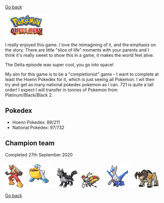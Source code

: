 [Go back](./README.md)

<div style="width:140px">
  <img src="omega-ruby-logo-large.jpg">
</div>

I really enjoyed this game. I love the reimagining of it, and the emphasis on the story. There are little "slice of life" moments with your parents and I think it's really sweet to show this in a game, it makes the world feel alive.

The Delta episode was super cool, you go into space!

My aim for this game is to be a "completionist" game - I want to complete at least the Hoenn Pokedex for it, which is just seeing all Pokemon. I wil then try and get as many national pokedex pokemon as I can. 721 is quite a tall order! I expect I will transfer in tonnes of Pokemon from Platinum/Black/Black 2.

## Pokedex

- Hoenn Pokedex: 89/211
- National Pokedex: 97/732

## Champion team

Completed 27th September 2020

![Blaziken](https://raw.githubusercontent.com/PokeAPI/sprites/master/sprites/pokemon/versions/generation-v/black-white/animated/257.gif)
![Pelipper](https://raw.githubusercontent.com/PokeAPI/sprites/master/sprites/pokemon/versions/generation-v/black-white/animated/279.gif)
![Mightyena](https://raw.githubusercontent.com/PokeAPI/sprites/master/sprites/pokemon/versions/generation-v/black-white/animated/262.gif)
![Beautifly](https://raw.githubusercontent.com/PokeAPI/sprites/master/sprites/pokemon/versions/generation-v/black-white/animated/267.gif)
![Latios](https://raw.githubusercontent.com/PokeAPI/sprites/master/sprites/pokemon/versions/generation-v/black-white/animated/381.gif)
![Terrakion](https://raw.githubusercontent.com/PokeAPI/sprites/master/sprites/pokemon/versions/generation-v/black-white/animated/639.gif)

[Go back](./README.md)
